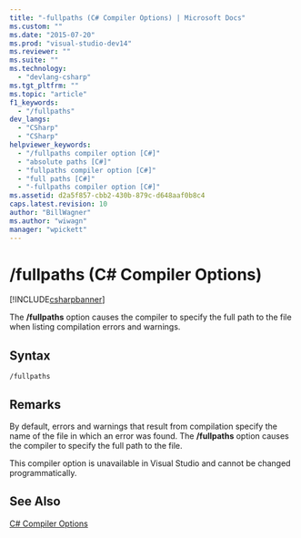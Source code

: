 ```yaml
---
title: "-fullpaths (C# Compiler Options) | Microsoft Docs"
ms.custom: ""
ms.date: "2015-07-20"
ms.prod: "visual-studio-dev14"
ms.reviewer: ""
ms.suite: ""
ms.technology: 
  - "devlang-csharp"
ms.tgt_pltfrm: ""
ms.topic: "article"
f1_keywords: 
  - "/fullpaths"
dev_langs: 
  - "CSharp"
  - "CSharp"
helpviewer_keywords: 
  - "/fullpaths compiler option [C#]"
  - "absolute paths [C#]"
  - "fullpaths compiler option [C#]"
  - "full paths [C#]"
  - "-fullpaths compiler option [C#]"
ms.assetid: d2a5f857-cbb2-430b-879c-d648aaf0b8c4
caps.latest.revision: 10
author: "BillWagner"
ms.author: "wiwagn"
manager: "wpickett"
---
```

# /fullpaths (C# Compiler Options)
[!INCLUDE[csharpbanner](../../../csharp/includes/csharpbanner.md)]

The **/fullpaths** option causes the compiler to specify the full path to the file when listing compilation errors and warnings.  
  
## Syntax  
  
```  
/fullpaths  
```  
  
## Remarks  
 By default, errors and warnings that result from compilation specify the name of the file in which an error was found. The **/fullpaths** option causes the compiler to specify the full path to the file.  
  
 This compiler option is unavailable in Visual Studio and cannot be changed programmatically.  
  
## See Also  
 [C# Compiler Options](../../../csharp/language-reference/compiler-options/index.md)